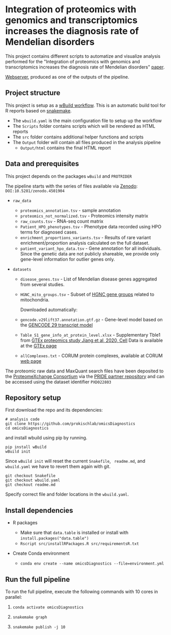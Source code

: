 # Integration of proteomics with genomics and transcriptomics increases the diagnosis rate of Mendelian disorders

This project contains different scripts to automatize and visualize analysis performed for the "Integration of proteomics with genomics and transcriptomics increases the diagnosis rate of Mendelian disorders" [paper](https://www.medrxiv.org/content/10.1101/2021.03.09.21253187v1).

[Webserver](https://prokischlab.github.io/omicsDiagnostics/#readme.html), produced as one of the outputs of the pipeline. 

## Project structure

This project is setup as a [wBuild workflow](https://github.com/gagneurlab/wBuild). This is an automatic build tool for R reports based on [snakemake](https://snakemake.readthedocs.io/en/stable/).

* The `wbuild.yaml` is the main configuration file to setup up the workflow
* The `Scripts` folder contains scripts which will be rendered as HTML reports
* The `src` folder contains additional helper functions and scripts
* The `Output` folder will contain all files produced in the analysis pipeline
    * `Output/html` contains the final HTML report

## Data and prerequisites 

This project depends on the packages `wBuild` and `PROTRIDER`

The pipeline starts with the series of files available via [Zenodo](https://zenodo.org/record/4501904): `DOI:10.5281/zenodo.4501904`

* `raw_data`
  * `proteomics_annotation.tsv` - sample annotation
  * `proteomics_not_normalized.tsv` - Proteomics intensity matrix
  * `raw_counts.tsv` - RNA-seq count matrix
  * `Patient_HPO_phenotypes.tsv` - Phenotype data recorded using HPO terms for diagnosed cases.
  * `enrichment_proportions_variants.tsv` - Results of rare variant enrichment/proportion analysis calculated on the full dataset.
  * `patient_variant_hpo_data.tsv` - Gene annotation for all individuals. 
    Since the genetic data are not publicly shareable, we provide only gene-level information for outlier genes only.


* `datasets`
  * `disease_genes.tsv` - List of Mendelian disease genes aggregated from several studies.
  * `HGNC_mito_groups.tsv` - Subset of [HGNC gene groups](https://www.genenames.org/tools/search/#!/groups?query=mitochondrial) related to mitochondria.
  
     Downloaded automatically:
  * `gencode.v29lift37.annotation.gtf.gz` - Gene-level model based on the [GENCODE 29 transcript model](ftp://ftp.ebi.ac.uk/pub/databases/gencode/Gencode_human/release_29/GRCh37_mapping/gencode.v29lift37.annotation.gtf.gz) 
  * `Table_S1_gene_info_at_protein_level.xlsx` - Supplementary Tble1 from [GTEx proteomics study Jiang et al, 2020, Cell](https://www.cell.com/cell/fulltext/S0092-8674(20)31078-3?_returnURL=https%3A%2F%2Flinkinghub.elsevier.com%2Fretrieve%2Fpii%2FS0092867420310783%3Fshowall%3Dtrue)
  Data is available at the [GTEx page](https://storage.googleapis.com/gtex_egtex/proteomics/Table_S1_gene_info_at_protein_level.xlsx)
  * `allComplexes.txt` - CORUM protein complexes, available at CORUM [web page](http://mips.helmholtz-muenchen.de/corum/download/allComplexes.txt.zip)

The proteomic raw data and MaxQuant search files have been deposited to the [ProteomeXchange Consortium](http://proteomecentral.proteomexchange.org) via the [PRIDE partner repository](https://www.ebi.ac.uk/pride/archive/projects/PXD022803) and can be accessed using the dataset identifier `PXD022803`

## Repository setup

First download the repo and its dependencies:

```
# analysis code
git clone https://github.com/prokischlab/omicsDiagnostics
cd omicsDiagnostics
```

and install wbuild using pip by running.

```
pip install wBuild
wBuild init
```

Since `wBuild init` will reset the current `Snakefile`, ` readme.md`, and `wbuild.yaml` we have to revert them again with git.

```
git checkout Snakefile
git checkout wbuild.yaml
git checkout readme.md
```


Specify correct file and folder locations in the `wbuild.yaml`.



## Install dependencies
* R packages
  * Make sure that `data.table` is installed or install with `install.packages("data.table")`
  * `Rscript src/installRPackages.R src/requirementsR.txt`

* Create Conda environment
  * `conda env create --name omicsDiagnostics --file=environment.yml`



## Run the full pipeline
To run the full pipeline, execute the following commands with 10 cores in parallel:

1) `conda activate omicsDiagnostics`

2) `snakemake graph`

3) `snakemake publish -j 10`

